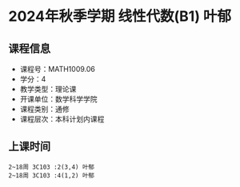 # 2024年秋季学期 线性代数(B1) 叶郁






## 课程信息

- 课程号：MATH1009.06
- 学分：4
- 教学类型：理论课
- 开课单位：数学科学学院
- 课程类别：通修
- 课程层次：本科计划内课程

## 上课时间

```
2~18周 3C103 :2(3,4) 叶郁
2~18周 3C103 :4(1,2) 叶郁
```

